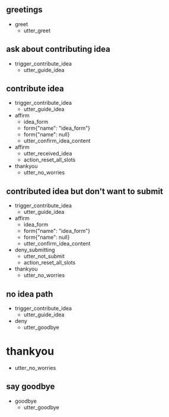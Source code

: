 ## greetings
* greet
  - utter_greet

## ask about contributing idea
* trigger_contribute_idea
  - utter_guide_idea

## contribute idea 
* trigger_contribute_idea
  - utter_guide_idea
* affirm
  - idea_form
  - form{"name": "idea_form"}
  - form{"name": null}
  - utter_confirm_idea_content
* affirm
  - utter_received_idea
  - action_reset_all_slots
* thankyou
  - utter_no_worries

## contributed idea but don't want to submit
* trigger_contribute_idea
  - utter_guide_idea
* affirm
  - idea_form
  - form{"name": "idea_form"}
  - form{"name": null}
  - utter_confirm_idea_content
* deny_submitting
  - utter_not_submit
  - action_reset_all_slots
* thankyou
  - utter_no_worries

## no idea path
* trigger_contribute_idea
  - utter_guide_idea
* deny
  - utter_goodbye

# thankyou
  - utter_no_worries

## say goodbye
* goodbye
  - utter_goodbye